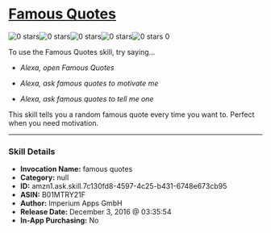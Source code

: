 # [Famous Quotes](http://alexa.amazon.com/#skills/amzn1.ask.skill.7c130fd8-4597-4c25-b431-6748e673cb95)
![0 stars](../../images/ic_star_border_black_18dp_1x.png)![0 stars](../../images/ic_star_border_black_18dp_1x.png)![0 stars](../../images/ic_star_border_black_18dp_1x.png)![0 stars](../../images/ic_star_border_black_18dp_1x.png)![0 stars](../../images/ic_star_border_black_18dp_1x.png) 0

To use the Famous Quotes skill, try saying...

* *Alexa, open Famous Quotes*

* *Alexa, ask famous quotes to motivate me*

* *Alexa, ask famous quotes to tell me one*

This skill tells you a random famous quote every time you want to. Perfect when you need motivation.

***

### Skill Details

* **Invocation Name:** famous quotes
* **Category:** null
* **ID:** amzn1.ask.skill.7c130fd8-4597-4c25-b431-6748e673cb95
* **ASIN:** B01MTRY21F
* **Author:** Imperium Apps GmbH
* **Release Date:** December 3, 2016 @ 03:35:54
* **In-App Purchasing:** No
